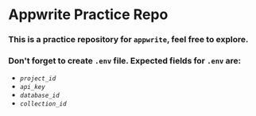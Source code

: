 # Appwrite Practice Repo
### This is a practice repository for `appwrite`, feel free to explore.

### Don't forget to create **`.env`** file. Expected fields for **`.env`** are:
- *`project_id`*
- *`api_key`*
- *`database_id`*
- *`collection_id`*